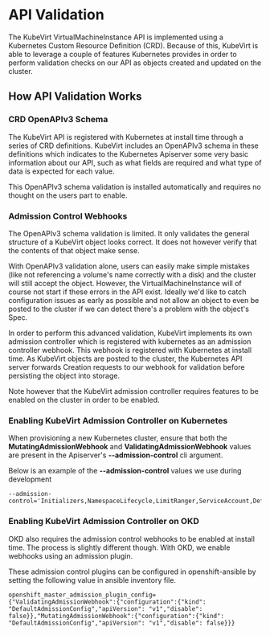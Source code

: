 # API Validation

The KubeVirt VirtualMachineInstance API is implemented using a
Kubernetes Custom Resource Definition (CRD). Because of this, KubeVirt
is able to leverage a couple of features Kubernetes provides in order to
perform validation checks on our API as objects created and updated on
the cluster.

## How API Validation Works

### CRD OpenAPIv3 Schema

The KubeVirt API is registered with Kubernetes at install time through a
series of CRD definitions. KubeVirt includes an OpenAPIv3 schema in
these definitions which indicates to the Kubernetes Apiserver some very
basic information about our API, such as what fields are required and
what type of data is expected for each value.

This OpenAPIv3 schema validation is installed automatically and requires
no thought on the users part to enable.

### Admission Control Webhooks

The OpenAPIv3 schema validation is limited. It only validates the
general structure of a KubeVirt object looks correct. It does not
however verify that the contents of that object make sense.

With OpenAPIv3 validation alone, users can easily make simple mistakes
(like not referencing a volume's name correctly with a disk) and the
cluster will still accept the object. However, the
VirtualMachineInstance will of course not start if these errors in the
API exist. Ideally we'd like to catch configuration issues as early as
possible and not allow an object to even be posted to the cluster if we
can detect there's a problem with the object's Spec.

In order to perform this advanced validation, KubeVirt implements its
own admission controller which is registered with kubernetes as an
admission controller webhook. This webhook is registered with Kubernetes
at install time. As KubeVirt objects are posted to the cluster, the
Kubernetes API server forwards Creation requests to our webhook for
validation before persisting the object into storage.

Note however that the KubeVirt admission controller requires features to
be enabled on the cluster in order to be enabled.

### Enabling KubeVirt Admission Controller on Kubernetes

When provisioning a new Kubernetes cluster, ensure that both the
**MutatingAdmissionWebhook** and **ValidatingAdmissionWebhook** values
are present in the Apiserver's **--admission-control** cli argument.

Below is an example of the **--admission-control** values we use during
development

```
--admission-control='Initializers,NamespaceLifecycle,LimitRanger,ServiceAccount,DefaultStorageClass,DefaultTolerationSeconds,NodeRestriction,MutatingAdmissionWebhook,ValidatingAdmissionWebhook,ResourceQuota'
```

### Enabling KubeVirt Admission Controller on OKD

OKD also requires the admission control webhooks to be enabled at
install time. The process is slightly different though. With OKD, we
enable webhooks using an admission plugin.

These admission control plugins can be configured in openshift-ansible
by setting the following value in ansible inventory file.

```
openshift_master_admission_plugin_config={"ValidatingAdmissionWebhook":{"configuration":{"kind": "DefaultAdmissionConfig","apiVersion": "v1","disable": false}},"MutatingAdmissionWebhook":{"configuration":{"kind": "DefaultAdmissionConfig","apiVersion": "v1","disable": false}}}
```
